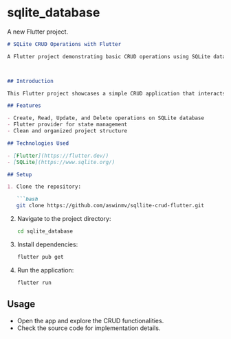 # sqlite_database

A new Flutter project.



```markdown
# SQLite CRUD Operations with Flutter

A Flutter project demonstrating basic CRUD operations using SQLite database.



## Introduction

This Flutter project showcases a simple CRUD application that interacts with an SQLite database. It demonstrates how to perform basic operations such as creating, reading, updating, and deleting records within a Flutter application.

## Features

- Create, Read, Update, and Delete operations on SQLite database
- Flutter provider for state management
- Clean and organized project structure

## Technologies Used

- [Flutter](https://flutter.dev/)
- [SQLite](https://www.sqlite.org/)

## Setup

1. Clone the repository:

   ```bash
   git clone https://github.com/aswinmv/sqllite-crud-flutter.git
   ```

2. Navigate to the project directory:

   ```bash
   cd sqlite_database
   ```

3. Install dependencies:

   ```bash
   flutter pub get
   ```

4. Run the application:

   ```bash
   flutter run
   ```

## Usage

- Open the app and explore the CRUD functionalities.
- Check the source code for implementation details.




